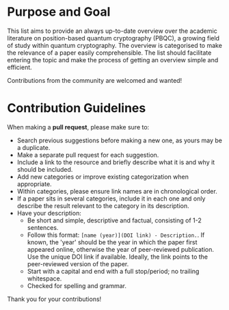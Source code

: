 # Purpose and Goal
This list aims to provide an always up-to-date overview over the academic literature on position-based quantum cryptography (PBQC), a growing field of study within quantum cryptography. The overview is categorised to make the relevance of a paper easily comprehensible. The list should facilitate entering the topic and make the process of getting an overview simple and efficient.

Contributions from the community are welcomed and wanted!

# Contribution Guidelines

When making a **pull request**, please make sure to:
- Search previous suggestions before making a new one, as yours may be a duplicate.
- Make a separate pull request for each suggestion.
- Include a link to the resource and briefly describe what it is and why it should be included.
- Add new categories or improve existing categorization when appropriate.
- Within categories, please ensure link names are in chronological order.
- If a paper sits in several categories, include it in each one and only describe the result relevant to the category in its description.
- Have your description:
  - Be short and simple, descriptive and factual, consisting of 1-2 sentences. 
  - Follow this format: `[name (year)](DOI link) - Description.`. If known, the 'year' should be the year in which the paper first appeared online, otherwise the year of peer-reviewed publication. Use the unique DOI link if available. Ideally, the link points to the peer-reviewed version of the paper.
  - Start with a capital and end with a full stop/period; no trailing whitespace.
  - Checked for spelling and grammar.

Thank you for your contributions!
